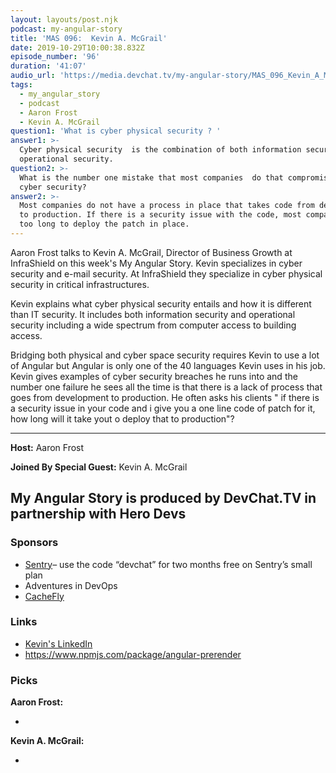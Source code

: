 ```yaml
---
layout: layouts/post.njk
podcast: my-angular-story
title: 'MAS 096:  Kevin A. McGrail'
date: 2019-10-29T10:00:38.832Z
episode_number: '96'
duration: '41:07'
audio_url: 'https://media.devchat.tv/my-angular-story/MAS_096_Kevin_A_McGrail.mp3'
tags:
  - my_angular_story
  - podcast
  - Aaron Frost
  - Kevin A. McGrail
question1: 'What is cyber physical security ? '
answer1: >-
  Cyber physical security  is the combination of both information security and
  operational security.
question2: >-
  What is the number one mistake that most companies  do that compromises their
  cyber security? 
answer2: >-
  Most companies do not have a process in place that takes code from development
  to production. If there is a security issue with the code, most companies take
  too long to deploy the patch in place.
---
```



Aaron Frost talks to Kevin A. McGrail, Director of Business Growth at InfraShield on this week's My Angular Story. Kevin specializes in cyber security and e-mail security. At InfraShield they specialize in cyber physical security in critical infrastructures. 

Kevin explains what cyber physical security entails and how it is different than IT security. It includes both information security and operational security including a wide spectrum  from computer access to building access. 

Bridging both physical and cyber space security requires Kevin to use a lot of Angular but Angular is only one of the 40 languages Kevin uses in his job. Kevin gives examples of cyber security breaches he runs into and the number one failure he sees all the time is that there is a lack of process that goes from development to production. He often asks his clients " if there is a security issue in your code and i give you a one line code of patch for it, how long will it take yout o deploy that to production"? 

****

**Host:** Aaron Frost

**Joined By Special Guest:** Kevin A. McGrail

## **My Angular Story is produced by DevChat.TV in partnership with Hero Devs**

### **Sponsors**

* [Sentry](http://sentry.io/)– use the code “devchat” for two months free on Sentry’s small plan
* Adventures in DevOps
* [CacheFly](https://www.cachefly.com/)

### **Links**

* [Kevin's LinkedIn](https://www.linkedin.com/in/kmcgrail/)
* <https://www.npmjs.com/package/angular-prerender>

### **Picks**

**Aaron Frost:**

* 

**Kevin A. McGrail:**

*
